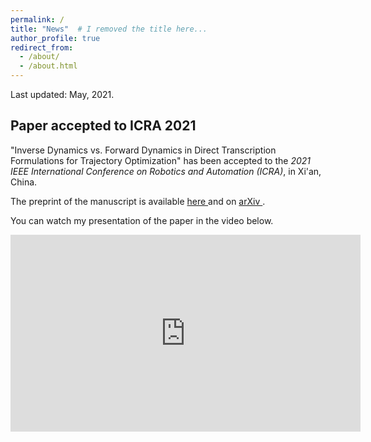 ```yaml
---
permalink: /
title: "News"  # I removed the title here...
author_profile: true
redirect_from: 
  - /about/
  - /about.html
---
```


Last updated: May, 2021.

## Paper accepted to ICRA 2021

"Inverse Dynamics vs. Forward Dynamics in Direct Transcription Formulations for Trajectory Optimization" has been accepted to the *2021 IEEE International Conference on Robotics and Automation (ICRA)*, in Xi'an, China.

<p>The preprint of the manuscript is available <a href="{{ site.url | append: site.baseurl | append: "/files/ferrolho2021inverse.pdf" }}">here <i class="fas fa-file-pdf"></i></a> and on <a href="https://arxiv.org/abs/2010.05359">arXiv <i class="fas fa-globe"></i></a>.</p>

You can watch my presentation of the paper in the video below.

<iframe width="560" height="315" src="https://www.youtube.com/embed/eG5XX-XjfsQ" frameborder="0" allow="accelerometer; autoplay; encrypted-media; gyroscope; picture-in-picture" allowfullscreen></iframe>
